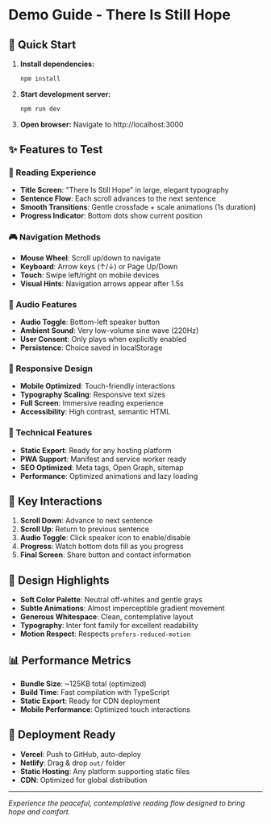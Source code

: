 # Demo Guide - There Is Still Hope

## 🚀 Quick Start

1. **Install dependencies:**
   ```bash
   npm install
   ```

2. **Start development server:**
   ```bash
   npm run dev
   ```

3. **Open browser:** Navigate to http://localhost:3000

## ✨ Features to Test

### 📖 Reading Experience
- **Title Screen**: "There Is Still Hope" in large, elegant typography
- **Sentence Flow**: Each scroll advances to the next sentence
- **Smooth Transitions**: Gentle crossfade + scale animations (1s duration)
- **Progress Indicator**: Bottom dots show current position

### 🎮 Navigation Methods
- **Mouse Wheel**: Scroll up/down to navigate
- **Keyboard**: Arrow keys (↑/↓) or Page Up/Down
- **Touch**: Swipe left/right on mobile devices
- **Visual Hints**: Navigation arrows appear after 1.5s

### 🎵 Audio Features
- **Audio Toggle**: Bottom-left speaker button
- **Ambient Sound**: Very low-volume sine wave (220Hz)
- **User Consent**: Only plays when explicitly enabled
- **Persistence**: Choice saved in localStorage

### 📱 Responsive Design
- **Mobile Optimized**: Touch-friendly interactions
- **Typography Scaling**: Responsive text sizes
- **Full Screen**: Immersive reading experience
- **Accessibility**: High contrast, semantic HTML

### 🔧 Technical Features
- **Static Export**: Ready for any hosting platform
- **PWA Support**: Manifest and service worker ready
- **SEO Optimized**: Meta tags, Open Graph, sitemap
- **Performance**: Optimized animations and lazy loading

## 🎯 Key Interactions

1. **Scroll Down**: Advance to next sentence
2. **Scroll Up**: Return to previous sentence
3. **Audio Toggle**: Click speaker icon to enable/disable
4. **Progress**: Watch bottom dots fill as you progress
5. **Final Screen**: Share button and contact information

## 🌟 Design Highlights

- **Soft Color Palette**: Neutral off-whites and gentle grays
- **Subtle Animations**: Almost imperceptible gradient movement
- **Generous Whitespace**: Clean, contemplative layout
- **Typography**: Inter font family for excellent readability
- **Motion Respect**: Respects `prefers-reduced-motion`

## 📊 Performance Metrics

- **Bundle Size**: ~125KB total (optimized)
- **Build Time**: Fast compilation with TypeScript
- **Static Export**: Ready for CDN deployment
- **Mobile Performance**: Optimized touch interactions

## 🚀 Deployment Ready

- **Vercel**: Push to GitHub, auto-deploy
- **Netlify**: Drag & drop `out/` folder
- **Static Hosting**: Any platform supporting static files
- **CDN**: Optimized for global distribution

---

*Experience the peaceful, contemplative reading flow designed to bring hope and comfort.*


